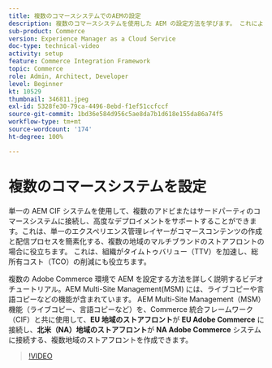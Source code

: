 ```yaml
---
title: 複数のコマースシステムでのAEMの設定
description: 複数のコマースシステムを使用した AEM の設定方法を学びます。 これによりプロジェクトは、複数のブランド、複数地域の店舗向けに、複数のアドビまたはサードパーティのコマースバックエンドに接続する単一のエクスペリエンス管理レイヤーをサポートすることができます。
sub-product: Commerce
version: Experience Manager as a Cloud Service
doc-type: technical-video
activity: setup
feature: Commerce Integration Framework
topic: Commerce
role: Admin, Architect, Developer
level: Beginner
kt: 10529
thumbnail: 346811.jpeg
exl-id: 5328fe30-79ca-4496-8ebd-f1ef51ccfccf
source-git-commit: 1bd36e584d956c5ae8da7b1d618e155da86a74f5
workflow-type: tm+mt
source-wordcount: '174'
ht-degree: 100%

---
```


# 複数のコマースシステムを設定

単一の AEM CIF システムを使用して、複数のアドビまたはサードパーティのコマースシステムに接続し、高度なデプロイメントをサポートすることができます。これは、単一のエクスペリエンス管理レイヤーがコマースコンテンツの作成と配信プロセスを簡素化する、複数の地域のマルチブランドのストアフロントの場合に役立ちます。 これは、組織がタイムトゥバリュー（TTV）を加速し、総所有コスト（TCO）の削減にも役立ちます。

複数の Adobe Commerce 環境で AEM を設定する方法を詳しく説明するビデオチュートリアル。AEM Multi-Site Management(MSM) には、ライブコピーや言語コピーなどの機能が含まれています。 AEM Multi-Site Management（MSM）機能（ライブコピー、言語コピーなど）を、Commerce 統合フレームワーク（CIF）と共に使用して、__EU 地域のストアフロント__&#x200B;が __EU Adobe Commerce__ に接続し、__北米（NA）地域のストアフロント__&#x200B;が __NA Adobe Commerce__ システムに接続する、複数地域のストアフロントを作成できます。

>[!VIDEO](https://video.tv.adobe.com/v/346811/?quality=12&learn=on)
